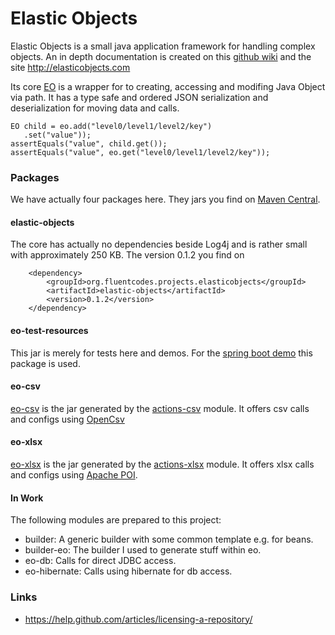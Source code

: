 # Elastic Objects

Elastic Objects
is a small java application framework
for handling complex objects.
An in depth documentation is created on this [github wiki](https://github.com/fluentcodes/elasticobjects/wiki)
and the site http://elasticobjects.com


Its core
[EO](https://github.com/fluentcodes/elasticobjects/blob/master/elastic-objects/src/main/java/org/fluentcodes/projects/elasticobjects/eo/EO.java)
is a wrapper
for to creating, accessing and modifing Java Object via path.
It has a type safe and ordered
 JSON serialization and deserialization for moving data and
calls.

```
EO child = eo.add("level0/level1/level2/key")
   .set("value"));
assertEquals("value", child.get());
assertEquals("value", eo.get("level0/level1/level2/key"));
```


### Packages
We have actually four packages here.
They jars you find on
[Maven Central](https://mvnrepository.com/artifact/org.fluentcodes.projects.elasticobjects).

#### elastic-objects
The core has actually no dependencies beside Log4j and is rather small with approximately 250 KB.
The version 0.1.2 you find on

```
    <dependency>
        <groupId>org.fluentcodes.projects.elasticobjects</groupId>
        <artifactId>elastic-objects</artifactId>
        <version>0.1.2</version>
    </dependency>
```

#### eo-test-resources
This jar is merely for tests here and demos. For the
[spring boot demo](https://github.com/fluentcodes/eo-example-springboot)
this package is used.

#### eo-csv
[eo-csv](https://mvnrepository.com/artifact/org.fluentcodes.projects.elasticobjects/eo-csv) is the jar
generated by the
[actions-csv](https://github.com/fluentcodes/elasticobjects/tree/master/actions-csv)
module. It offers csv calls and configs using
[OpenCsv](https://mvnrepository.com/artifact/com.opencsv/opencsv)

#### eo-xlsx
[eo-xlsx](https://mvnrepository.com/artifact/org.fluentcodes.projects.elasticobjects/eo-xlsx)
is the jar
generated by the
[actions-xlsx](https://github.com/fluentcodes/elasticobjects/tree/master/actions-xlsx)
module.
It offers xlsx calls and configs using
[Apache POI](https://mvnrepository.com/artifact/org.apache.poi/poi).

#### In Work
The following modules are prepared to this project:
* builder: A generic builder with some common template e.g. for beans.
* builder-eo: The builder I used to generate stuff within eo.
* eo-db: Calls for direct JDBC access.
* eo-hibernate: Calls using hibernate for db access.


### Links
* https://help.github.com/articles/licensing-a-repository/
